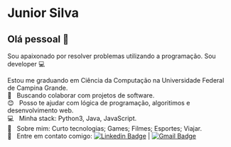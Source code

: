 # Junior Silva

## Olá pessoal 👋
Sou apaixonado por resolver problemas utilizando a programação.
Sou developer :computer:

 Estou me graduando em Ciência da Computação na Universidade Federal de Campina Grande.
 <br/> :purple_heart: &nbsp; Buscando colaborar com projetos de software.
 <br/> :blush: &nbsp; Posso te ajudar com lógica de programação, algoritimos e desenvolvimento web.
 <br/> :computer: &nbsp; Minha stack: Python3, Java, JavaScript.
 <br/> 💬  &nbsp; Sobre mim: Curto tecnologias; Games; Filmes; Esportes; Viajar.
 <br/> :email: &nbsp; Entre em contato comigo: [![Linkedin Badge](https://img.shields.io/badge/-JuniorSilva-blue?style=flat-square&logo=Linkedin&logoColor=white&link=www.linkedin.com/in/junior-j-silva)](https://www.linkedin.com/in/junior-j-silva) 
| 
[![Gmail Badge](https://img.shields.io/badge/-junior.silva@ccc.ufcg.edu.br-c14438?style=flat-square&logo=Gmail&logoColor=white&link=mailto:junior.silva@ccc.ufcg.edu.br)](mailto:junior.silva@ccc.ufcg.edu.br)
